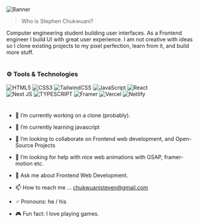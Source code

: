 ![Banner](assets/Black-Modern-3D-Artist-Twitter-Header.png")

> Who is Stephen Chukwuani? 

<!---I'm a Frontend developer and Computer Engineer building stuff one step at a time. I don't have any million-dollar ideas so I make clones of famous applications and contribute to open source. I try to write content from time to time on my Twitter. Please go and check it out.--->

Computer engineering student building user interfaces. As a Frontend engineer I build UI with great user experience. I am not creative with ideas so I clone existing projects to my pixel perfection, learn from it, and build more stuff.

<!---
[![Twitter](https://img.shields.io/badge/-Twitter-1DA1F2?logo=twitter&logoColor=white&style=flat-square)](https://twitter.com/_stevecodes) 
[<img src="https://komarev.com/ghpvc/?username=chukwuani&label=Profile%20views&color=0e75b6&style=flat" alt="chukwuani" />](https://github.com/chukwuani/chukwuani)
--->

<p align="left">
 <!--- 
    <a href="https://twitter.com/_stevecodes">
  <img alt="followers" title="Follow me on Twitter" src="https://custom-icon-badges.demolab.com/twitter/follow/_stevecodes?color=236ad3&labelColor=1155ba&style=for-the-badge&logo=person-add&label=Follow&logoColor=white"/>
  </a>
  <a href="https://github.com/chukwuani?tab=repositories&sort=stargazers">
    <img alt="total stars" title="Total stars on GitHub" src="https://custom-icon-badges.demolab.com/github/stars/chukwuani?color=55960c&style=for-the-badge&labelColor=488207&logo=star"/>
  </a> --->
</p>

#

### ⚙️ Tools & Technologies
![HTML5](https://img.shields.io/badge/html5-%23E34F26.svg?style=for-the-badge&logo=html5&logoColor=white)
![CSS3](https://img.shields.io/badge/CSS3-1572B6?style=for-the-badge&logo=css3&logoColor=white)
![TailwindCSS](https://img.shields.io/badge/tailwindcss-%2338B2AC.svg?style=for-the-badge&logo=tailwind-css&logoColor=white)
![JavaScript](https://img.shields.io/badge/javascript-%23323330.svg?style=for-the-badge&logo=javascript&logoColor=%23F7DF1E)
![React](https://img.shields.io/badge/react-%2320232a.svg?style=for-the-badge&logo=react&logoColor=%2361DAFB)
<br/>
![Next JS](https://img.shields.io/badge/Next-black?style=for-the-badge&logo=next.js&logoColor=white)
![TYPESCRIPT](https://img.shields.io/badge/TypeScript-007ACC?style=for-the-badge&logo=typescript&logoColor=white)
![Framer](https://img.shields.io/badge/Framer-black?style=for-the-badge&logo=framer&logoColor=blue)
![Vercel](https://img.shields.io/badge/vercel-%23000000.svg?style=for-the-badge&logo=vercel&logoColor=white)
![Netlify](https://img.shields.io/badge/netlify-%23000000.svg?style=for-the-badge&logo=netlify&logoColor=#00C7B7)

#

- 🔭 I’m currently working on a clone (probably).

- 🌱 I’m currently learning javascript

- 💞️ I’m looking to collaborate on Frontend web development, and Open-Source Projects

- 🤔 I’m looking for help with nice web animations with GSAP, framer-motion etc.

- 💬 Ask me about Frontend Web Development.

- 📫 How to reach me ... chukwuanisteven@gmail.com

- ♂️ Pronouns: he / his

- 🎮 Fun fact: I love playing games.



<!---
chukwuani/chukwuani is a ✨ special ✨ repository because its `README.md` (this file) appears on your GitHub profile.
You can click the Preview link to take a look at your changes.
--->
